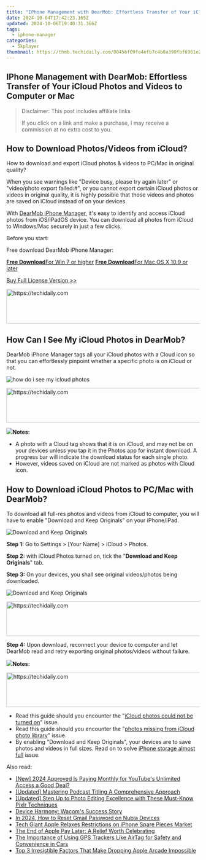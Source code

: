 ```yaml
---
title: "IPhone Management with DearMob: Effortless Transfer of Your iCloud Photos and Videos to Computer or Mac"
date: 2024-10-04T17:42:23.165Z
updated: 2024-10-06T19:40:31.366Z
tags:
  - iphone-manager
categories:
  - 5kplayer
thumbnail: https://thmb.techidaily.com/80456f09fe4efb7c4b8a390fbf6961e252df6f4afa54102d41b41a895101e337.jpg
---
```


## IPhone Management with DearMob: Effortless Transfer of Your iCloud Photos and Videos to Computer or Mac

>  Disclaimer: This post includes affiliate links
>
>  If you click on a link and make a purchase, I may receive a commission at no extra cost to you.
>

## How to Download Photos/Videos from iCloud?

How to download and export iCloud photos & videos to PC/Mac in original quality?

When you see warnings like "Device busy, please try again later" or "video/photo export failed:#", or you cannot export certain iCloud photos or videos in original quality, it is highly possible that those videos and photos are saved on iCloud instead of on your devices.

With [DearMob iPhone Manager](https://tools.techidaily.com/5kplayer/iphone-manager/), it's easy to identify and access iCloud photos from iOS/iPadOS device. You can download all photos from iCloud to Windows/Mac securely in just a few clicks. 

Before you start:

Free download DearMob iPhone Manager:

[**Free Download**For Win 7 or higher](https://tools.techidaily.com/5kplayer/iphone-manager/) [**Free Download**For Mac OS X 10.9 or later](https://tools.techidaily.com/5kplayer/iphone-manager/) 

[Buy Full License Version >>](https://tools.techidaily.com/5kplayer/iphone-manager/)

<!-- affiliate ads begin -->
<a href="https://appsumo.8odi.net/c/5597632/2105882/7443" target="_top" id="2105882">
  <img src="//a.impactradius-go.com/display-ad/7443-2105882" border="0" alt="https://techidaily.com" width="728" height="90"/>
</a>
<img height="0" width="0" src="https://appsumo.8odi.net/i/5597632/2105882/7443" style="position:absolute;visibility:hidden;" border="0" />
<!-- affiliate ads end -->

## How Can I See My iCloud Photos in DearMob?

DearMob iPhone Manager tags all your iCloud photos with a Cloud icon so that you can effortlessly pinpoint whether a specific photo is on iCloud or not. 

![how do i see my icloud photos](https://www.5kplayer.com/user-guide/images/userguide-how/download-icloud-photos.png) 

<!-- affiliate ads begin -->
<a href="https://appsumo.8odi.net/c/5597632/2105863/7443" target="_top" id="2105863">
  <img src="//a.impactradius-go.com/display-ad/7443-2105863" border="0" alt="https://techidaily.com" width="728" height="90"/>
</a>
<img height="0" width="0" src="https://appsumo.8odi.net/i/5597632/2105863/7443" style="position:absolute;visibility:hidden;" border="0" />
<!-- affiliate ads end -->

![](https://www.5kplayer.com/user-guide/images/userguide-how/tips-icon.png)**Notes:**

* A photo with a Cloud tag shows that it is on iCloud, and may not be on your devices unless you tap it in the Photos app for instant download. A progress bar will indicate the download status for each single photo.
* However, videos saved on iCloud are not marked as photos with Cloud icon.

## How to Download iCloud Photos to PC/Mac with DearMob?

To download all full-res photos and videos from iCloud to computer, you will have to enable "Download and Keep Originals" on your iPhone/iPad. 

![Download and Keep Originals](https://www.5kplayer.com/user-guide/images/userguide-how/download-icloud-photo.jpg) 

**Step 1:** Go to Settings > \[Your Name\] > iCloud > Photos. 

**Step 2:** with iCloud Photos turned on, tick the "**Download and Keep Originals**" tab. 

**Step 3:** On your devices, you shall see original videos/photos being downloaded.

![Download and Keep Originals](https://www.5kplayer.com/user-guide/images/userguide-how/download-icloud-photos.jpg) 

<!-- affiliate ads begin -->
<a href="https://aligracehair.sjv.io/c/5597632/1884021/19272" target="_top" id="1884021">
  <img src="//a.impactradius-go.com/display-ad/19272-1884021" border="0" alt="https://techidaily.com" width="728" height="90"/>
</a>
<img height="0" width="0" src="https://aligracehair.sjv.io/i/5597632/1884021/19272" style="position:absolute;visibility:hidden;" border="0" />
<!-- affiliate ads end -->

**Step 4:** Upon download, reconnect your device to computer and let DearMob read and retry exporting original photos/videos without failure.

![](https://www.5kplayer.com/user-guide/images/userguide-how/tips-icon.png)**Notes:**

<!-- affiliate ads begin -->
<a href="https://aligracehair.sjv.io/c/5597632/2087239/19272" target="_top" id="2087239">
  <img src="//a.impactradius-go.com/display-ad/19272-2087239" border="0" alt="https://techidaily.com" width="728" height="90"/>
</a>
<img height="0" width="0" src="https://aligracehair.sjv.io/i/5597632/2087239/19272" style="position:absolute;visibility:hidden;" border="0" />
<!-- affiliate ads end -->

* Read this guide should you encounter the "[iCloud photos could not be turned on](https://tools.techidaily.com/5kplayer/iphone-manager/)" issue.
* Read this guide should you encounter the "[photos missing from iCloud photo library](https://tools.techidaily.com/5kplayer/iphone-manager/)" issue.
* By enabling "Download and Keep Originals", your devices are to save photos and videos in full sizes. Read on to solve [iPhone storage almost full](https://tools.techidaily.com/5kplayer/iphone-manager/) issue.

<ins class="adsbygoogle"
     style="display:block"
     data-ad-format="autorelaxed"
     data-ad-client="ca-pub-7571918770474297"
     data-ad-slot="1223367746"></ins>

<ins class="adsbygoogle"
     style="display:block"
     data-ad-client="ca-pub-7571918770474297"
     data-ad-slot="8358498916"
     data-ad-format="auto"
     data-full-width-responsive="true"></ins>

<span class="atpl-alsoreadstyle">Also read:</span>
<div><ul>
<li><a href="https://youtube-zero.techidaily.com/024-approved-is-paying-monthly-for-youtubes-unlimited-access-a-good-deal/"><u>[New] 2024 Approved Is Paying Monthly for YouTube's Unlimited Access a Good Deal?</u></a></li>
<li><a href="https://extra-guidance.techidaily.com/updated-mastering-podcast-titling-a-comprehensive-approach/"><u>[Updated] Mastering Podcast Titling A Comprehensive Approach</u></a></li>
<li><a href="https://extra-support.techidaily.com/updated-step-up-to-photo-editing-excellence-with-these-must-know-pixlr-techniques/"><u>[Updated] Step Up to Photo Editing Excellence with These Must-Know Pixlr Techniques</u></a></li>
<li><a href="https://driver-error.techidaily.com/device-harmony-wacoms-success-story/"><u>Device Harmony: Wacom's Success Story</u></a></li>
<li><a href="https://easy-unlock-android.techidaily.com/in-2024-how-to-reset-gmail-password-on-nubia-devices-by-drfone-android/"><u>In 2024, How to Reset Gmail Password on Nubia Devices</u></a></li>
<li><a href="https://os-tips.techidaily.com/tech-giant-apple-relaxes-restrictions-on-iphone-spare-pieces-market/"><u>Tech Giant Apple Relaxes Restrictions on iPhone Spare Pieces Market</u></a></li>
<li><a href="https://os-tips.techidaily.com/the-end-of-apple-pay-later-a-relief-worth-celebrating/"><u>The End of Apple Pay Later: A Relief Worth Celebrating</u></a></li>
<li><a href="https://os-tips.techidaily.com/the-importance-of-using-gps-trackers-like-airtag-for-safety-and-convenience-in-cars/"><u>The Importance of Using GPS Trackers Like AirTag for Safety and Convenience in Cars</u></a></li>
<li><a href="https://os-tips.techidaily.com/top-3-irresistible-factors-that-make-dropping-apple-arcade-impossible/"><u>Top 3 Irresistible Factors That Make Dropping Apple Arcade Impossible</u></a></li>
</ul></div>

